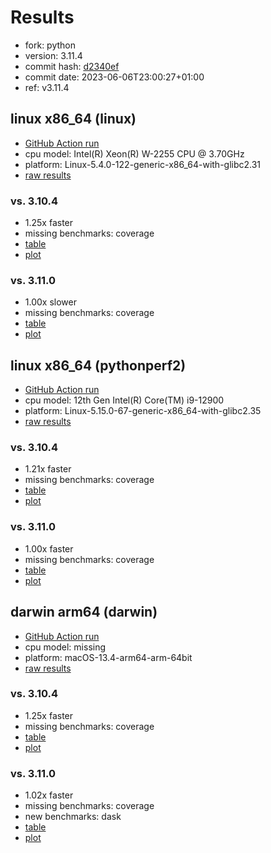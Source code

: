 # Results

- fork: python
- version: 3.11.4
- commit hash: [d2340ef](https://github.com/python/cpython/commit/d2340ef)
- commit date: 2023-06-06T23:00:27+01:00
- ref: v3.11.4

## linux x86_64 (linux)

- [GitHub Action run](https://github.com/faster-cpython/benchmarking/actions/runs/5204077606)
- cpu model: Intel(R) Xeon(R) W-2255 CPU @ 3.70GHz
- platform: Linux-5.4.0-122-generic-x86_64-with-glibc2.31
- [raw results](bm-20230606-linux-x86_64-python-v3.11.4-3.11.4-d2340ef.json)

### vs. 3.10.4

- 1.25x faster
- missing benchmarks: coverage
- [table](bm-20230606-linux-x86_64-python-v3.11.4-3.11.4-d2340ef-vs-3.10.4.md)
- [plot](bm-20230606-linux-x86_64-python-v3.11.4-3.11.4-d2340ef-vs-3.10.4.png)

### vs. 3.11.0

- 1.00x slower
- missing benchmarks: coverage
- [table](bm-20230606-linux-x86_64-python-v3.11.4-3.11.4-d2340ef-vs-3.11.0.md)
- [plot](bm-20230606-linux-x86_64-python-v3.11.4-3.11.4-d2340ef-vs-3.11.0.png)

## linux x86_64 (pythonperf2)

- [GitHub Action run](https://github.com/faster-cpython/benchmarking/actions/runs/5204077606)
- cpu model: 12th Gen Intel(R) Core(TM) i9-12900
- platform: Linux-5.15.0-67-generic-x86_64-with-glibc2.35
- [raw results](bm-20230606-pythonperf2-x86_64-python-v3.11.4-3.11.4-d2340ef.json)

### vs. 3.10.4

- 1.21x faster
- missing benchmarks: coverage
- [table](bm-20230606-pythonperf2-x86_64-python-v3.11.4-3.11.4-d2340ef-vs-3.10.4.md)
- [plot](bm-20230606-pythonperf2-x86_64-python-v3.11.4-3.11.4-d2340ef-vs-3.10.4.png)

### vs. 3.11.0

- 1.00x faster
- missing benchmarks: coverage
- [table](bm-20230606-pythonperf2-x86_64-python-v3.11.4-3.11.4-d2340ef-vs-3.11.0.md)
- [plot](bm-20230606-pythonperf2-x86_64-python-v3.11.4-3.11.4-d2340ef-vs-3.11.0.png)

## darwin arm64 (darwin)

- [GitHub Action run](https://github.com/faster-cpython/benchmarking/actions/runs/5204077606)
- cpu model: missing
- platform: macOS-13.4-arm64-arm-64bit
- [raw results](bm-20230606-darwin-arm64-python-v3.11.4-3.11.4-d2340ef.json)

### vs. 3.10.4

- 1.25x faster
- missing benchmarks: coverage
- [table](bm-20230606-darwin-arm64-python-v3.11.4-3.11.4-d2340ef-vs-3.10.4.md)
- [plot](bm-20230606-darwin-arm64-python-v3.11.4-3.11.4-d2340ef-vs-3.10.4.png)

### vs. 3.11.0

- 1.02x faster
- missing benchmarks: coverage
- new benchmarks: dask
- [table](bm-20230606-darwin-arm64-python-v3.11.4-3.11.4-d2340ef-vs-3.11.0.md)
- [plot](bm-20230606-darwin-arm64-python-v3.11.4-3.11.4-d2340ef-vs-3.11.0.png)

